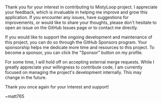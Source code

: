Thank you for your interest in contributing to MistyLoop project. I appreciate your feedback, which is invaluable in helping me improve and grow this application. If you encounter any issues, have suggestions for improvements, or would like to share your thoughts, please don't hesitate to open an issue on the GitHub Issues page or to contact me directly.

If you would like to support the ongoing development and maintenance of this project, you can do so through the GitHub Sponsors program. Your sponsorship helps me dedicate more time and resources to this project. To become a sponsor, you can click the "Sponsor" button on my profile.

For some time, I will hold off on accepting external merge requests. While I greatly appreciate your willingness to contribute code, I am currently focused on managing the project's development internally. This may change in the future.

Thank you once again for your interest and support!

~matt765